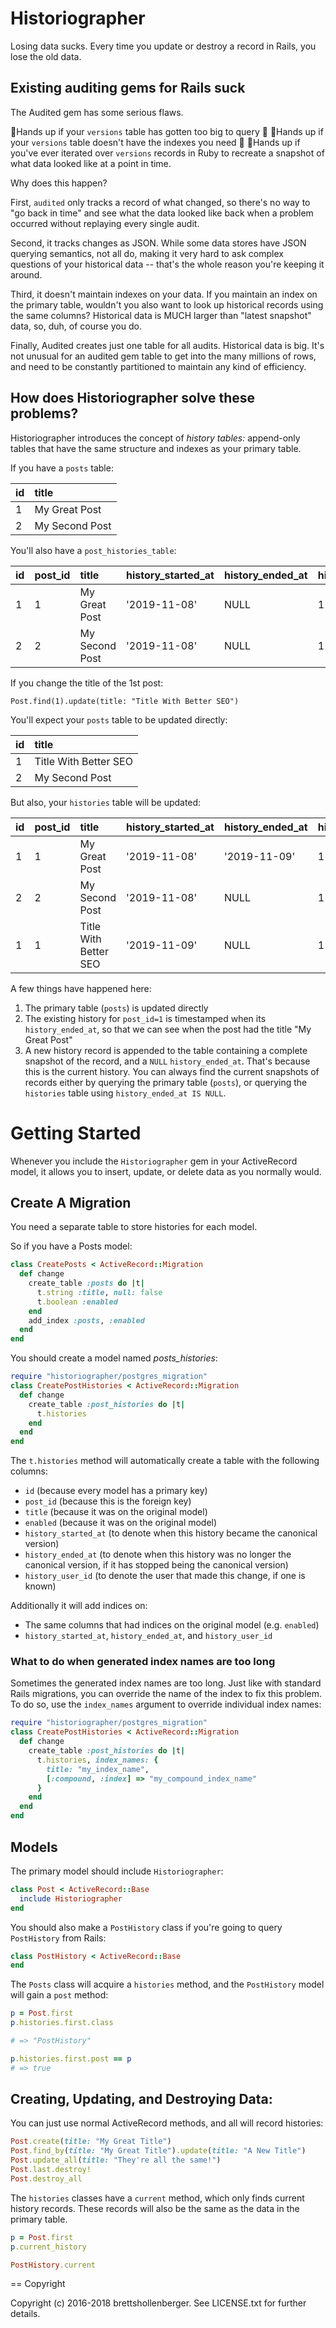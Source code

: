 # Historiographer

Losing data sucks. Every time you update or destroy a record in Rails, you lose the old data.

## Existing auditing gems for Rails suck

The Audited gem has some serious flaws.

🤚Hands up if your `versions` table has gotten too big to query 🤚
🤚Hands up if your `versions` table doesn't have the indexes you need 🤚
🤚Hands up if you've ever iterated over `versions` records in Ruby to recreate a snapshot of what data looked like at a point in time.

Why does this happen?

First, `audited` only tracks a record of what changed, so there's no way to "go back in time" and see what the data looked like back when a problem occurred without replaying every single audit.

Second, it tracks changes as JSON. While some data stores have JSON querying semantics, not all do, making it very hard to ask complex questions of your historical data -- that's the whole reason you're keeping it around.

Third, it doesn't maintain indexes on your data. If you maintain an index on the primary table, wouldn't you also want to look up historical records using the same columns? Historical data is MUCH larger than "latest snapshot" data, so, duh, of course you do.

Finally, Audited creates just one table for all audits. Historical data is big. It's not unusual for an audited gem table to get into the many millions of rows, and need to be constantly partitioned to maintain any kind of efficiency.

## How does Historiographer solve these problems?

Historiographer introduces the concept of _history tables:_ append-only tables that have the same structure and indexes as your primary table.

If you have a `posts` table:

| id | title |
| :----------- | :----------- |
| 1      | My Great Post       |
| 2 | My Second Post |

You'll also have a `post_histories_table`:

| id | post_id | title | history_started_at | history_ended_at | history_user_id |
| :----------- | :----------- | :----------- | :----------- | :----------- | :----------- |
| 1      | 1 | My Great Post | '2019-11-08' | NULL | 1 |
| 2 | 2| My Second Post | '2019-11-08' | NULL | 1 |

If you change the title of the 1st post:

```Post.find(1).update(title: "Title With Better SEO")```

You'll expect your `posts` table to be updated directly:

| id | title |
| :----------- | :----------- |
| 1      | Title With Better SEO |
| 2 | My Second Post |

But also, your `histories` table will be updated:

| id | post_id | title | history_started_at | history_ended_at | history_user_id |
| :----------- | :----------- | :----------- | :----------- | :----------- | :----------- |
| 1      | 1 | My Great Post | '2019-11-08' | '2019-11-09' | 1 |
| 2 | 2| My Second Post | '2019-11-08' | NULL | 1 |
| 1      | 1 | Title With Better SEO | '2019-11-09' | NULL | 1 |

A few things have happened here:

1. The primary table (`posts`) is updated directly
2. The existing history for `post_id=1` is timestamped when its `history_ended_at`, so that we can see when the post had the title "My Great Post"
3. A new history record is appended to the table containing a complete snapshot of the record, and a `NULL` `history_ended_at`. That's because this is the current history. You can always find the current snapshots of records either by querying the primary table (`posts`), or querying the `histories` table using `history_ended_at IS NULL`.

# Getting Started

Whenever you include the `Historiographer` gem in your ActiveRecord model, it allows you to insert, update, or delete data as you normally would. 

## Create A Migration

You need a separate table to store histories for each model.

So if you have a Posts model:

```ruby
class CreatePosts < ActiveRecord::Migration
  def change
    create_table :posts do |t|
      t.string :title, null: false
      t.boolean :enabled
    end
    add_index :posts, :enabled
  end
end
```

You should create a model named _posts_histories_:

```ruby
require "historiographer/postgres_migration"
class CreatePostHistories < ActiveRecord::Migration
  def change
    create_table :post_histories do |t|
      t.histories
    end
  end
end
```

The `t.histories` method will automatically create a table with the following columns:

- `id` (because every model has a primary key)
- `post_id` (because this is the foreign key)
- `title` (because it was on the original model)
- `enabled` (because it was on the original model)
- `history_started_at` (to denote when this history became the canonical version)
- `history_ended_at` (to denote when this history was no longer the canonical version, if it has stopped being the canonical version)
- `history_user_id` (to denote the user that made this change, if one is known)

Additionally it will add indices on:

- The same columns that had indices on the original model (e.g. `enabled`)
- `history_started_at`, `history_ended_at`, and `history_user_id`

### What to do when generated index names are too long

Sometimes the generated index names are too long. Just like with standard Rails migrations, you can override the name of the index to fix this problem. To do so, use the `index_names` argument to override individual index names:

```ruby
require "historiographer/postgres_migration"
class CreatePostHistories < ActiveRecord::Migration
  def change
    create_table :post_histories do |t|
      t.histories, index_names: {
        title: "my_index_name",
        [:compound, :index] => "my_compound_index_name"
      }
    end
  end
end
```

## Models

The primary model should include `Historiographer`:

```ruby
class Post < ActiveRecord::Base
  include Historiographer
end
```

You should also make a `PostHistory` class if you're going to query `PostHistory` from Rails:

```ruby
class PostHistory < ActiveRecord::Base
end
```

The `Posts` class will acquire a `histories` method, and the `PostHistory` model will gain a `post` method:

```ruby
p = Post.first
p.histories.first.class

# => "PostHistory"

p.histories.first.post == p
# => true
```

## Creating, Updating, and Destroying Data:

You can just use normal ActiveRecord methods, and all will record histories:

```ruby
Post.create(title: "My Great Title")
Post.find_by(title: "My Great Title").update(title: "A New Title")
Post.update_all(title: "They're all the same!")
Post.last.destroy!
Post.destroy_all
```

The `histories` classes have a `current` method, which only finds current history records. These records will also be the same as the data in the primary table.

```ruby
p = Post.first
p.current_history

PostHistory.current
```

== Copyright

Copyright (c) 2016-2018 brettshollenberger. See LICENSE.txt for
further details.
